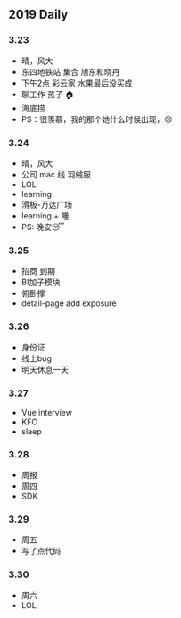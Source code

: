 ## 2019 Daily
### 3.23
* 晴，风大
* 东四地铁站 集合 旭东和晓丹
* 下午2点 彩云家 水果最后没买成
* 聊工作 孩子 🏠
* 海底捞 
* PS：很羡慕，我的那个她什么时候出现，😢
### 3.24
* 晴，风大
* 公司 mac 线 羽绒服
* LOL 
* learning
* 滑板-万达广场
* learning + 睡
* PS: 晚安😴
### 3.25
* 招商 到期
* BI加子模块 
* 俯卧撑
* detail-page add exposure
### 3.26
* 身份证
* 线上bug
* 明天休息一天
### 3.27
* Vue interview
* KFC
* sleep
### 3.28
* 周报
* 周四
* SDK
### 3.29
* 周五
* 写了点代码
### 3.30
* 周六
* LOL




